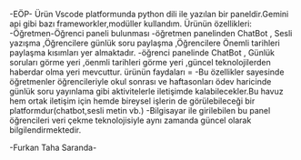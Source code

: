 -EÖP-
Ürün Vscode platformunda python dili ile yazılan bir paneldir.Gemini api gibi bazı frameworkler,modüller kullandım.
Ürünün özellikleri:
-Öğretmen-Öğrenci paneli bulunması
-öğretmen panelinden ChatBot , Sesli yazışma ,Öğrencilere günlük soru paylaşma ,Öğrencilere Önemli tarihleri paylaşma kısımları yer almaktadır.
-öğrenci panelinde ChatBot , Günlük soruları görme yeri ,öenmli tarihleri görme yeri ,güncel teknolojilerden haberdar olma yeri mevcuttur.
ürünün faydaları =
-Bu özellikler sayesinde öğretmenler öğrencileriyle okul sonrası ve haftasonları ödev haricinde günlük soru yayınlama gibi aktivitelerle iletişimde kalabilecekler.Bu havuz
hem ortak iletişim için hemde bireysel işlerin de görülebileceği bir platformdur(chatbot,sesli metin vb.)
-Bilgisayar ile girilebilen bu panel öğrencileri veri çekme teknolojisiyle aynı zamanda güncel olarak bilgilendirmektedir.


-Furkan Taha Saranda-
